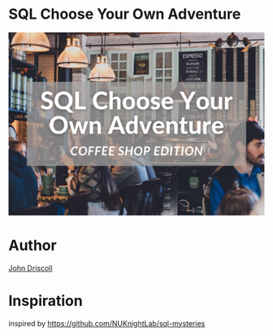 # SQL Choose Your Own Adventure

![Picture of Coffee Shop and Title](CYOA-header.png)










# Author
[John Driscoll](https://www.linkedin.com/in/john-driscoll-/)

# Inspiration
inspired by https://github.com/NUKnightLab/sql-mysteries
